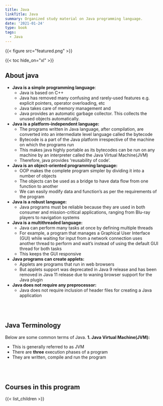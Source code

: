 ```yaml
---
title: Java
linkTitle: Java
summary: Organized study material on Java programming language.
date: '2021-01-24'
type: book
tags:
  - Java
---
```


{{< figure src="featured.png" >}}

{{< toc hide_on="xl" >}}

## About java

- **Java is a simple programming language**:
  - Java is based on C++
  - Java has removed many confusing and rarely-used features e.g. explicit pointers, operator overloading, etc
  - Java takes care of memory management and
  - Java provides an automatic garbage collector. This collects the unused objects automatically.
- **Java is a platform-independent language:**
  - The programs written in Java language, after compilation, are converted into an intermediate level language called the bytecode
  - Bytecode is a part of the Java platform irrespective of the machine on which the programs run
  - This makes java highly portable as its bytecodes can be run on any machine by an interpreter called the Java Virtual Machine(JVM)
  - Therefore, java provides ‘reusability of code’.
- **Java is an object-oriented programming language:**
  - OOP makes the complete program simpler by dividing it into a number of objects
  - The objects can be used as a bridge to have data flow from one function to another
  - We can easily modify data and function’s as per the requirements of the program
- **Java is a robust language:**
  - Java programs must be reliable because they are used in both consumer and mission-critical applications, ranging from Blu-ray players to navigation systems
- **Java is a multithreaded language:**
  - Java can perform many tasks at once by defining multiple threads
  - For example, a program that manages a Graphical User Interface (GUI) while waiting for input from a network connection uses another thread to perform and wait’s instead of using the default GUI thread for both tasks
  - This keeps the GUI responsive
- **Java programs can create applets:**
  - Applets are programs that run in web browsers
  - But applets support was deprecated in Java 9 release and has been removed in Java 11 release due to waning browser support for the Java plugin
- **Java does not require any preprocessor:**
  - Java does not require inclusion of header files for creating a Java application

<br/><br/>

## Java Terminology

Below are some common terms of Java.
**1. Java Virtual Machine(JVM):**
- This is generally referred to as JVM
- There are **three** execution phases of a program
- They are written, compile and run the program

<br/><br/>

## Courses in this program

{{< list_children >}}